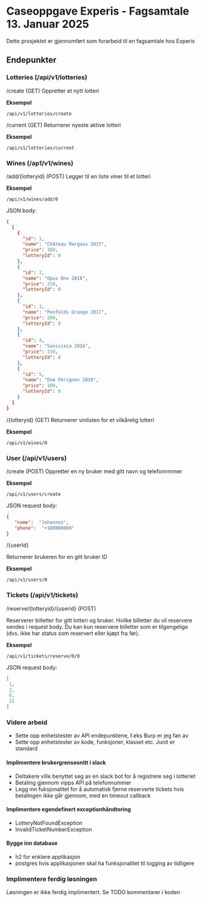 # Caseoppgave Experis - Fagsamtale 13. Januar 2025

Dette prosjektet er gjennomført som forarbeid til en fagsamtale hos Experis

## Endepunkter

### Lotteries (/api/v1/lotteries)

/create (GET)
 Oppretter et nytt lotteri

**Eksempel**

 `/api/v1/lotteries/create`

/current (GET)
Returnerer nyeste aktive lotteri

**Eksempel**

`/api/v1/lotteries/current`

### Wines (/ap1/v1/wines)

/add/{lotteryid} (POST)
Legger til en liste viner til et lotteri

**Eksempel**

`/api/v1/wines/add/0`

JSON body:
```json
{
  [
    {
      "id": 1,
      "name": "Château Margaux 2015",
      "price": 300,
      "lotteryId": 0
    },
    {
      "id": 2,
      "name": "Opus One 2018",
      "price": 250,
      "lotteryId": 0
    },
    {
      "id": 3,
      "name": "Penfolds Grange 2017",
      "price": 200,
      "lotteryId": 0
    },
    {
      "id": 4,
      "name": "Sassicaia 2016",
      "price": 150,
      "lotteryId": 0
    },
    {
      "id": 5,
      "name": "Dom Pérignon 2010",
      "price": 100,
      "lotteryId": 0
    }
  ]
}
```

/{lotteryid} (GET)
Returnerer vinlisten for et vilkårelig lotteri

**Eksempel**

`/api/v1/wines/0`

### User (/api/v1/users)

/create (POST)
Oppretter en ny bruker med gitt navn og telefonnmmer

**Eksempel**

`/api/v1/users/create`

JSON request body:
```` json
{
   "name":  "Johannes",
   "phone":  "+180808080"
}
````

/{userId}

Returnerer brukeren for en gitt bruker ID

**Eksempel**

`/api/v1/users/0`

### Tickets (/api/v1/tickets)

/reserve/{lotteryid}/{userid} (POST)

Reserverer billetter for gitt lotteri og bruker. Hvilke billetter du vil reservere sendes i request body.
Du kan kun reservere billetter som er tilgengelige (dvs. ikke har status som reservert eller kjøpt fra før).

**Eksempel**

`/api/v1/tickets/reserve/0/0`

JSON request body:

````json
[
 1,
 2,
 6,
 22
]
````


### Videre arbeid

- Sette opp enhetstester av API endepunktene, f.eks Burp er jeg fan av
- Sette opp enhetstester av kode, funksjoner, klasset etc. Junit er standard

#### Implimentere brukergrensesnitt i slack
- Deltakere ville benyttet seg av en slack bot for å registrere seg i lotteriet
- Betaling gjennom vipps API på telefonnummer
- Legg inn fuksjonalitet for å automatisk fjerne reserverte tickets hvis betalingen ikke går gjennom, med en timeout callback
#### Implimentere egendefinert exceptionhåndtering
- LotteryNotFoundException
- InvalidTicketNumberException
#### Bygge inn database
- h2 for enklere applikasjon
- postgres hvis applikasjonen skal ha funksjonalitet til logging av tidligere 

### Implimentere ferdig løsningen
Løsningen er ikke ferdig implimentert. Se TODO kommentarer i koden